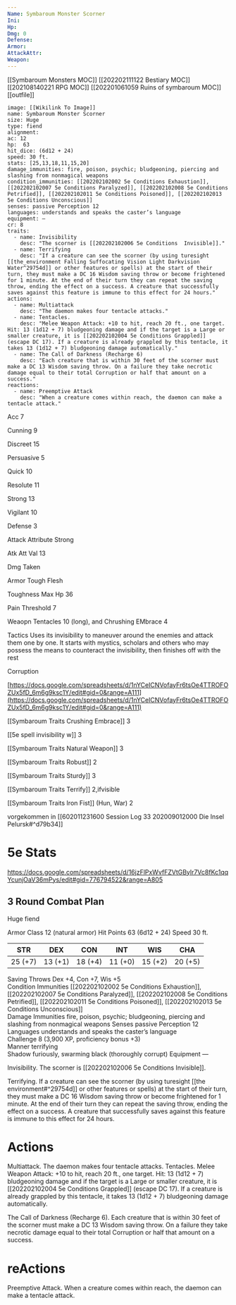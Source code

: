 ```yaml
---
Name: Symbaroum Monster Scorner
Ini: 
Hp: 
Dmg: 0
Defense: 
Armor: 
AttackAttr: 
Weapon: 
---
```

[[Symbaroum Monsters MOC]]
[[202202111122 Bestiary MOC]]
[[202108140221 RPG MOC]]
[[202201061059 Ruins of symbaroum MOC]]
[[outfile]]
```statblock
image: [[Wikilink To Image]]
name: Symbaroum Monster Scorner
size: Huge
type: fiend
alignment:
ac: 12
hp:  63
hit_dice: (6d12 + 24)
speed: 30 ft.
stats: [25,13,18,11,15,20]
damage_immunities: fire, poison, psychic; bludgeoning, piercing and slashing from nonmagical weapons
condition_immunities: [[202202102002 5e Conditions Exhaustion]], [[202202102007 5e Conditions Paralyzed]], [[202202102008 5e Conditions Petrified]], [[202202102011 5e Conditions Poisoned]], [[202202102013 5e Conditions Unconscious]]
senses: passive Perception 12
languages: understands and speaks the caster’s language
equipment: —
cr: 8
traits:
  - name: Invisibility
    desc: "The scorner is [[202202102006 5e Conditions  Invisible]]."
  - name: Terrifying
    desc: "If a creature can see the scorner (by using turesight [[the_environment Falling Suffocating Vision Light Darkvision Water^29754d]] or other features or spells) at the start of their turn, they must make a DC 16 Wisdom saving throw or become frightened for 1 minute. At the end of their turn they can repeat the saving throw, ending the effect on a success. A creature that successfully saves against this feature is immune to this effect for 24 hours."
actions:
  - name: Multiattack
    desc: "The daemon makes four tentacle attacks."
  - name: Tentacles. 
    desc: "Melee Weapon Attack: +10 to hit, reach 20 ft., one target. Hit: 13 (1d12 + 7) bludgeoning damage and if the target is a Large or smaller creature, it is [[202202102004 5e Conditions Grappled]] (escape DC 17). If a creature is already grappled by this tentacle, it takes 13 (1d12 + 7) bludgeoning damage automatically."
  - name: The Call of Darkness (Recharge 6)
    desc: "Each creature that is within 30 feet of the scorner must make a DC 13 Wisdom saving throw. On a failure they take necrotic damage equal to their total Corruption or half that amount on a success."
reactions:
  - name: Preemptive Attack
    desc: "When a creature comes within reach, the daemon can make a tentacle attack."
```
Acc 7

Cunning 9

Discreet 15

Persuasive 5

Quick 10

Resolute 11

Strong 13

Vigilant 10

Defense 3

Attack Attribute Strong

Atk Att Val 13

Dmg Taken

Armor Tough Flesh

Toughness Max Hp 36

Pain Threshold 7

Weaopn Tentacles 10 (long), and Chrushing EMbrace 4

Tactics Uses its invisibility to maneuver around the enemies and attack them one by one. It starts with mystics, scholars and others who may possess the means to counteract the invisibility, then finishes off with the rest

Corruption

[https://docs.google.com/spreadsheets/d/1nYCeICNVofayFr6tsOe4TTROFOZUx5fD_6m6g9ksc1Y/edit#gid=0&range=A111](https://docs.google.com/spreadsheets/d/1nYCeICNVofayFr6tsOe4TTROFOZUx5fD_6m6g9ksc1Y/edit#gid=0&range=A111)

[[Symbaroum Traits Crushing Embrace]] 3

[[5e spell invisibility w]] 3

[[Symbaroum Traits Natural Weapon]] 3

[[Symbaroum Traits Robust]] 2

[[Symbaroum Traits Sturdy]] 3

[[Symbaroum Traits Terrify]] 2,ifvisible

[[Symbaroum Traits Iron Fist]] (Hun, War) 2

vorgekommen in [[602011231600 Session Log 33 202009012000 Die Insel Pelursk#^d79b34]]

# 5e Stats 
https://docs.google.com/spreadsheets/d/16jzFlPxWvfFZVtGBylr7Vc8fKc1qqYcunjOaV36mPys/edit#gid=776794522&range=A805
## 3 Round Combat Plan

 

Huge fiend

 

Armor Class 12 (natural armor) 
Hit Points 63 (6d12 + 24)
Speed 30 ft.

 

| STR     | DEX     | CON     | INT     | WIS     | CHA     |
| ------- | ------- | ------- | ------- | ------- | ------- |
| 25 (+7) | 13 (+1) | 18 (+4) | 11 (+0) | 15 (+2) | 20 (+5) |

 

Saving Throws Dex +4, Con +7, Wis +5  
Condition Immunities [[202202102002 5e Conditions Exhaustion]], [[202202102007 5e Conditions Paralyzed]], [[202202102008 5e Conditions Petrified]], [[202202102011 5e Conditions Poisoned]], [[202202102013 5e Conditions Unconscious]]  
Damage Immunities fire, poison, psychic; bludgeoning, piercing and slashing from nonmagical weapons 
Senses passive Perception 12  
Languages understands and speaks the caster’s language  
Challenge 8 (3,900 XP, proficiency bonus +3)  
Manner terrifying  
Shadow furiously, swarming black (thoroughly corrupt) 
Equipment —

Invisibility. The scorner is [[202202102006 5e Conditions  Invisible]].  

Terrifying. If a creature can see the scorner (by using turesight [[the environment#^29754d]] or other features or spells) at the start of their turn, they must make a DC 16 Wisdom saving throw or become frightened for 1 minute. At the end of their turn they can repeat the saving throw, ending the effect on a success. A creature that successfully saves against this feature is immune to this effect for 24 hours.

# Actions

Multiattack. The daemon makes four tentacle attacks. Tentacles. Melee Weapon Attack: +10 to hit, reach 20 ft., one target. Hit: 13 (1d12 + 7) bludgeoning damage and if the target is a Large or smaller creature, it is [[202202102004 5e Conditions Grappled]] (escape DC 17). If a creature is already grappled by this tentacle, it takes 13 (1d12 + 7) bludgeoning damage automatically.

The Call of Darkness (Recharge 6). Each creature that is within 30 feet of the scorner must make a DC 13 Wisdom saving throw. On a failure they take necrotic damage equal to their total Corruption or half that amount on a success.

# reActions

Preemptive Attack. When a creature comes within reach, the daemon can make a tentacle attack.

